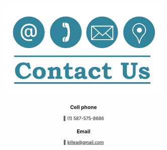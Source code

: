 <div style="margin-top:50px" align="center">
    <img src="c_u.png">
</div>
<div align="center">

### Cell phone

  📱 (1) 587-575-8686

### Email

📧 killea@gmail.com
</div>


